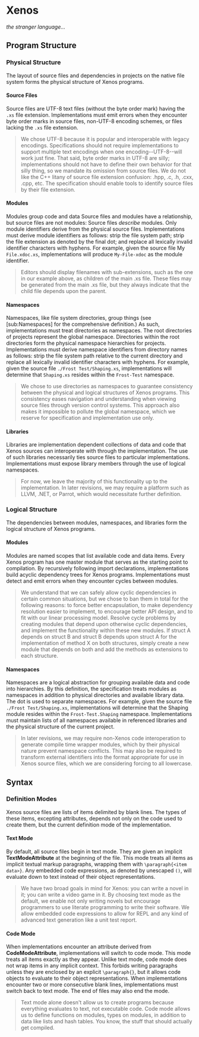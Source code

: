 # Xenos

*the stranger language...*

## Program Structure

### Physical Structure

The layout of source files and dependencies in projects on the native file system forms the physical structure of Xenos programs.

#### Source Files

Source files are UTF-8 text files (without the byte order mark) having the `.xs` file extension. Implementations must emit errors when they encounter byte order marks in source files, non-UTF-8 encoding schemes, or files lacking the `.xs` file extension.

> We chose UTF-8 because it is popular and interoperable with legacy encodings. Specifications should not require implementations to support multiple text encodings when one encoding--UTF-8--will work just fine. That said, byte order marks in UTF-8 are silly; implementations should not have to define their own behavior for that silly thing, so we mandate its omission from source files. We do not like the C++ litany of source file extension confusion: .hpp, .c, .h, .cxx, .cpp, etc. The specification should enable tools to identify source files by their file extension.

#### Modules

Modules group code and data Source files and modules have a relationship, but source files are not modules: Source files *describe* modules. Only module identifiers derive from the physical source files. Implementations must derive module identifiers as follows: strip the file system path; strip the file extension as denoted by the final dot; and replace all lexically invalid identifier characters with hyphens. For example, given the source file My `File.xdoc.xs`, implementations will produce `My-File-xdoc` as the module identifier.

> Editors should display filenames with sub-extensions, such as the one in our example above, as children of the main .xs file. These files may be generated from the main .xs file, but they always indicate that the child file depends upon the parent.

#### Namespaces

Namespaces, like file system directories, group things (see [sub:Namespaces] for the comprehensive definition.) As such, implementations must treat directories as namespaces. The root directories of projects represent the global namespace. Directories within the root directories form the physical namespace hierarchies for projects. Implementations must derive namespace identifiers from directory names as follows: strip the file system path relative to the current directory and replace all lexically invalid identifier characters with hyphens. For example, given the source file `./Frost Test/Shaping.xs`, implementations will determine that `Shaping.xs` resides within the `Frost-Test` namespace.

> We chose to use directories as namespaces to guarantee consistency between the physical and logical structures of Xenos programs. This consistency eases navigation and understanding when viewing source files through version control systems. This approach also makes it impossible to pollute the global namespace, which we reserve for specification and implementation use only.

#### Libraries

Libraries are implementation dependent collections of data and code that Xenos sources can interoperate with through the implementation. The use of such libraries necessarily ties source files to particular implementations. Implementations must expose library members through the use of logical namespaces.

> For now, we leave the majority of this functionality up to the implementation. In later revisions, we may require a platform such as LLVM, .NET, or Parrot, which would necessitate further definition.

### Logical Structure

The dependencies between modules, namespaces, and libraries form the logical structure of Xenos programs.

#### Modules

Modules are named scopes that list available code and data items. Every Xenos program has one master module that serves as the starting point to compilation. By recursively following import declarations, implementations build acyclic dependency trees for Xenos programs. Implementations must detect and emit errors when they encounter cycles between modules. 

> We understand that we can safely allow cyclic dependencies in certain common situations, but we chose to ban them in total for the following reasons: to force better encapsulation, to make dependency resolution easier to implement, to encourage better API design, and to fit with our linear processing model. Resolve cycle problems by creating modules that depend upon otherwise cyclic dependencies, and implement the functionality within these new modules. If struct A depends on struct B and struct B depends upon struct A for the implementation of method X on both structures, simply create a new module that depends on both and add the methods as extensions to each structure. 

#### Namespaces

Namespaces are a logical abstraction for grouping available data and code into hierarchies. By this definition, the specification treats modules as namespaces in addition to physical directories and available library data. The dot is used to separate namespaces. For example, given the source file `./Frost Test/Shaping.xs`, implementations will determine that the Shaping module resides within the `Frost-Test.Shaping` namespace. Implementations must maintain lists of all namespaces available in referenced libraries and the physical structure of the current project.

> In later revisions, we may require non-Xenos code interoperation to generate compile time wrapper modules, which by their physical nature prevent namespace conflicts. This may also be required to transform external identifiers into the format appropriate for use in Xenos source files, which we are considering forcing to all lowercase.

## Syntax

### Definition Modes

Xenos source files are lists of items delimited by blank lines. The types of these items, excepting attributes, depends not only on the code used to create them, but the current definition mode of the implementation.

#### Text Mode

By default, all source files begin in text mode. They are given an implicit **TextModeAttribute** at the beginning of the file. This mode treats all items as implicit textual markup paragraphs, wrapping them with `\paragraph{<item data>}`. Any embedded code expressions, as denoted by unescaped `()`, will evaluate down to text instead of their object representations.

> We have two broad goals in mind for Xenos: you can write a novel in it; you can write a video game in it. By choosing text mode as the default, we enable not only writing novels but encourage programmers to use literate programming to write their software. We allow embedded code expressions to allow for REPL and any kind of advanced text generation like a unit test report.

#### Code Mode

When implementations encounter an attribute derived from **CodeModeAttribute**, implementations will switch to code mode. This mode treats all items exactly as they appear. Unlike text mode, code mode does not wrap items in any implicit context. This forbids writing paragraphs unless they are enclosed by an explicit `\paragraph{}`, but it allows code objects to evaluate to their object representations. When implementations encounter two or more consecutive blank lines, implementations must switch back to text mode. The end of files may also end the mode.

> Text mode alone doesn't allow us to create programs because everything evaluates to text, not executable code. Code mode allows us to define functions on modules, types on modules, in addition to data like lists and hash tables. You know, the stuff that should actually get compiled.